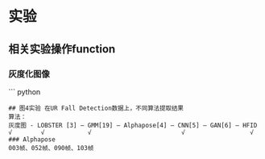 # 实验
## 相关实验操作function
### 灰度化图像
\``` python

```\
## 图4实验 在UR Fall Detection数据上，不同算法提取结果
算法：
灰度图 - LOBSTER [3] – GMM[19] – Alphapose[4] – CNN[5] – GAN[6] – HFID
√        √            √                         √                  √
### Alphapose
003帧、052帧、090帧、103帧
